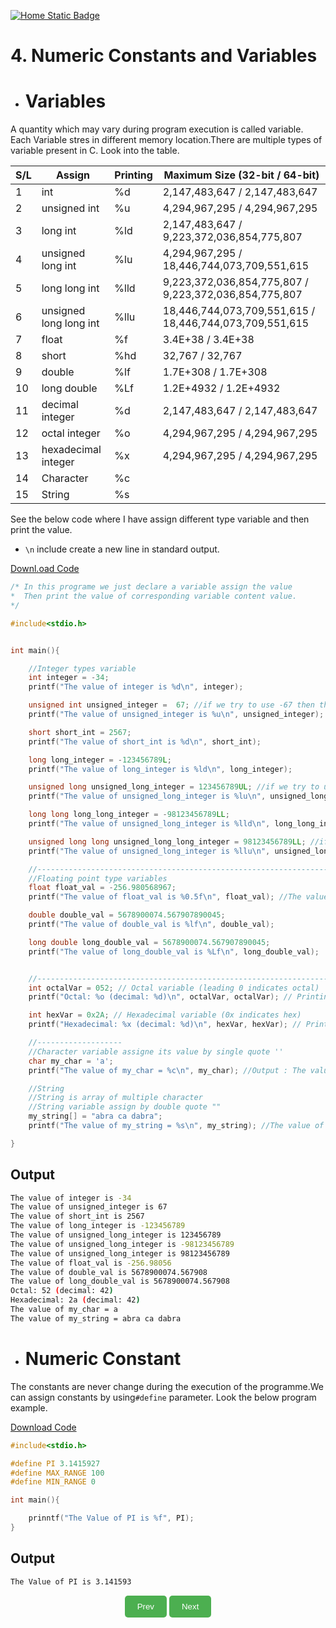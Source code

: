 [![Home Static Badge](https://img.shields.io/badge/%F0%9F%8F%A0-Home-maker?style=plastic&labelColor=grey&color=black)
](https://baponkar.github.io/Learning-C)


# 4. Numeric Constants and Variables

* # Variables 

A quantity which may vary during program execution is called variable. Each Variable stres in different memory location.There are multiple types of variable present in C. Look into the table.


| S/L | Assign                   | Printing | Maximum Size (32-bit / 64-bit)                          |
|-----|--------------------------|----------|---------------------------------------------------------|
| 1   | int                      | %d       | 2,147,483,647 / 2,147,483,647                           |
| 2   | unsigned int             | %u       | 4,294,967,295 / 4,294,967,295                           |
| 3   | long int                 | %ld      | 2,147,483,647 / 9,223,372,036,854,775,807               |
| 4   | unsigned long int        | %lu      | 4,294,967,295 / 18,446,744,073,709,551,615              |
| 5   | long long int            | %lld     | 9,223,372,036,854,775,807 / 9,223,372,036,854,775,807   |
| 6   | unsigned long long int   | %llu     | 18,446,744,073,709,551,615 / 18,446,744,073,709,551,615 |
| 7   | float                    | %f       | 3.4E+38 / 3.4E+38                                       |
| 8   | short                    | %hd      | 32,767 / 32,767                                         |
| 9   | double                   | %lf      | 1.7E+308 / 1.7E+308                                     |
| 10  | long double              | %Lf      | 1.2E+4932 / 1.2E+4932                                   |
| 11  | decimal integer          | %d       | 2,147,483,647 / 2,147,483,647                           |
| 12  | octal integer            | %o       | 4,294,967,295 / 4,294,967,295                           |
| 13  | hexadecimal integer      | %x       | 4,294,967,295 / 4,294,967,295                           |
| 14  | Character                | %c       |                                                         |
| 15  | String                   | %s       |                                                         |


See the below code where I have assign different type variable and then print the value.

* `\n` include create a new line in standard output.

[Downl.oad Code](./code/different_types_variables.c)



```c
/* In this programe we just declare a variable assign the value
*  Then print the value of corresponding variable content value.
*/

#include<stdio.h>


int main(){

    //Integer types variable
    int integer = -34;
    printf("The value of integer is %d\n", integer);

    unsigned int unsigned_integer =  67; //if we try to use -67 then the variable store highest positive number
    printf("The value of unsigned_integer is %u\n", unsigned_integer);

    short short_int = 2567;
    printf("The value of short_int is %d\n", short_int);

    long long_integer = -123456789L;
    printf("The value of long_integer is %ld\n", long_integer);

    unsigned long unsigned_long_integer = 123456789UL; //if we try to use -123456789LU then the variable store highest positive number
    printf("The value of unsigned_long_integer is %lu\n", unsigned_long_integer);

    long long long_long_integer = -98123456789LL; 
    printf("The value of unsigned_long_integer is %lld\n", long_long_integer);

    unsigned long long unsigned_long_long_integer = 98123456789LL; //if we try to use -98123456789LL then the variable store highest positive number
    printf("The value of unsigned_long_integer is %llu\n", unsigned_long_long_integer);

    //-----------------------------------------------------------------------------------
    //Floating point type variables
    float float_val = -256.980568967;
    printf("The value of float_val is %0.5f\n", float_val); //The value of float_val is -256.98056

    double double_val = 5678900074.567907890045;
    printf("The value of double_val is %lf\n", double_val);

    long double long_double_val = 5678900074.567907890045;
    printf("The value of long_double_val is %Lf\n", long_double_val);


    //-----------------------------------------------------------------------------------
    int octalVar = 052; // Octal variable (leading 0 indicates octal)
    printf("Octal: %o (decimal: %d)\n", octalVar, octalVar); // Printing the octal variable and corresponding decimal number

    int hexVar = 0x2A; // Hexadecimal variable (0x indicates hex)
    printf("Hexadecimal: %x (decimal: %d)\n", hexVar, hexVar); // Printing the hexadecimal variable and corresponding decimal number

    //-------------------
    //Character variable assigne its value by single quote ''
    char my_char = 'a';
    printf("The value of my_char = %c\n", my_char); //Output : The value of my_char =  'a'

    //String
    //String is array of multiple character
    //String variable assign by double quote ""
    my_string[] = "abra ca dabra";
    printf("The value of my_string = %s\n", my_string); //The value of my_string = abra ca dabra

}
```

## Output
```bash
The value of integer is -34
The value of unsigned_integer is 67
The value of short_int is 2567
The value of long_integer is -123456789
The value of unsigned_long_integer is 123456789
The value of unsigned_long_integer is -98123456789
The value of unsigned_long_integer is 98123456789
The value of float_val is -256.98056
The value of double_val is 5678900074.567908
The value of long_double_val is 5678900074.567908
Octal: 52 (decimal: 42)
Hexadecimal: 2a (decimal: 42)
The value of my_char = a
The value of my_string = abra ca dabra
```

* # Numeric Constant

The constants are never change during the execution of the programme.We can assign constants by using`#define` parameter. Look the below program example.

[Download Code](./code/constant.c)

```c
#include<stdio.h>

#define PI 3.1415927
#define MAX_RANGE 100
#define MIN_RANGE 0

int main(){

    prinntf("The Value of PI is %f", PI);
}
```

## Output

```bash
The Value of PI is 3.141593
```



<div style="text-align: center;">
    <button type="button" onclick="window.location.href='https://baponkar.github.io/Learning-C/Hello-World/Hello-World';" style="background-color: #4CAF50; color: white; padding: 10px 20px; border: none; border-radius: 5px; cursor: pointer;">
       Prev
    </button>
     <button type="button" onclick="window.location.href='https://baponkar.github.io/Learning-C/Comments/Comments';" style="background-color: #4CAF50; color: white; padding: 10px 20px; border: none; border-radius: 5px; cursor: pointer;">
       Next
    </button>
</div>